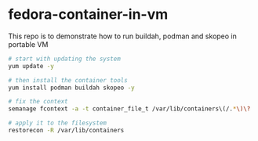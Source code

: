 # fedora-container-in-vm

This repo is to demonstrate how to run buildah, podman and skopeo in portable VM

```bash
# start with updating the system
yum update -y

# then install the container tools
yum install podman buildah skopeo -y

# fix the context
semanage fcontext -a -t container_file_t /var/lib/containers\(/.*\)\?

# apply it to the filesystem
restorecon -R /var/lib/containers
```
